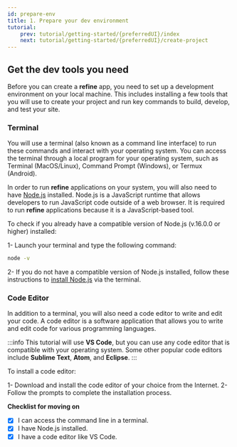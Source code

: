 ```yaml
---
id: prepare-env
title: 1. Prepare your dev environment
tutorial:
    prev: tutorial/getting-started/{preferredUI}/index
    next: tutorial/getting-started/{preferredUI}/create-project
---
```


## Get the dev tools you need

Before you can create a **refine** app, you need to set up a development environment on your local machine. This includes installing a few tools that you will use to create your project and run key commands to build, develop, and test your site.

### Terminal

You will use a terminal (also known as a command line interface) to run these commands and interact with your operating system. You can access the terminal through a local program for your operating system, such as Terminal (MacOS/Linux), Command Prompt (Windows), or Termux (Android).

In order to run **refine** applications on your system, you will also need to have [Node.js](https://nodejs.org/en/) installed. Node.js is a JavaScript runtime that allows developers to run JavaScript code outside of a web browser. It is required to run **refine** applications because it is a JavaScript-based tool.

To check if you already have a compatible version of Node.js (v.16.0.0 or higher) installed:

1- Launch your terminal and type the following command:

```bash
node -v
```

2- If you do not have a compatible version of Node.js installed, follow these instructions to [install Node.js](https://docs.npmjs.com/downloading-and-installing-node-js-and-npm) via the terminal.

### Code Editor

In addition to a terminal, you will also need a code editor to write and edit your code. A code editor is a software application that allows you to write and edit code for various programming languages.

:::info
This tutorial will use **VS Code**, but you can use any code editor that is compatible with your operating system. Some other popular code editors include **Sublime Text**, **Atom**, and **Eclipse**.
:::

To install a code editor:

1- Download and install the code editor of your choice from the Internet.
2- Follow the prompts to complete the installation process.

**Checklist for moving on**

-   [x] I can access the command line in a terminal.
-   [x] I have Node.js installed.
-   [x] I have a code editor like VS Code.
